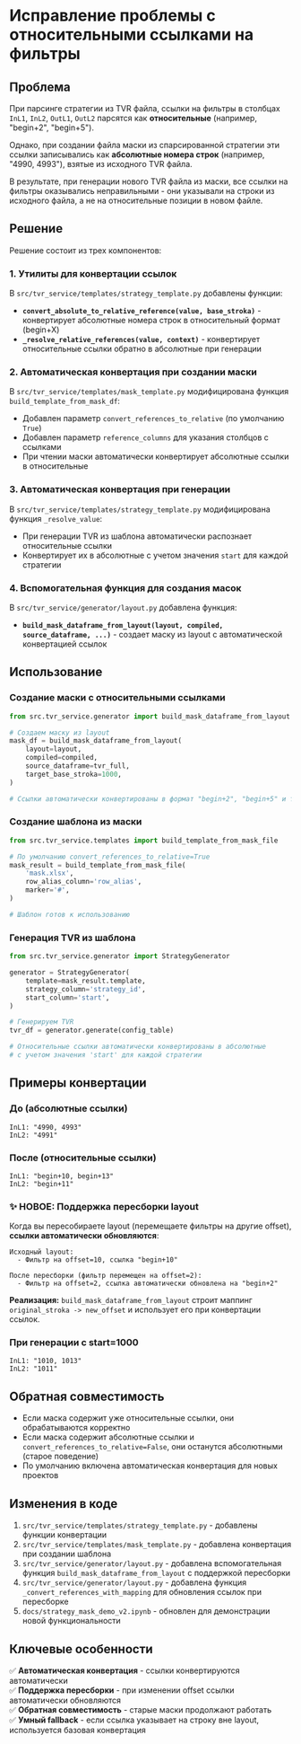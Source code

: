 # Исправление проблемы с относительными ссылками на фильтры

## Проблема

При парсинге стратегии из TVR файла, ссылки на фильтры в столбцах `InL1`, `InL2`, `OutL1`, `OutL2` парсятся как **относительные** (например, "begin+2", "begin+5").

Однако, при создании файла маски из спарсированной стратегии эти ссылки записывались как **абсолютные номера строк** (например, "4990, 4993"), взятые из исходного TVR файла.

В результате, при генерации нового TVR файла из маски, все ссылки на фильтры оказывались неправильными - они указывали на строки из исходного файла, а не на относительные позиции в новом файле.

## Решение

Решение состоит из трех компонентов:

### 1. Утилиты для конвертации ссылок

В `src/tvr_service/templates/strategy_template.py` добавлены функции:

- **`convert_absolute_to_relative_reference(value, base_stroka)`** - конвертирует абсолютные номера строк в относительный формат (begin+X)
- **`_resolve_relative_references(value, context)`** - конвертирует относительные ссылки обратно в абсолютные при генерации

### 2. Автоматическая конвертация при создании маски

В `src/tvr_service/templates/mask_template.py` модифицирована функция `build_template_from_mask_df`:

- Добавлен параметр `convert_references_to_relative` (по умолчанию `True`)
- Добавлен параметр `reference_columns` для указания столбцов с ссылками
- При чтении маски автоматически конвертирует абсолютные ссылки в относительные

### 3. Автоматическая конвертация при генерации

В `src/tvr_service/templates/strategy_template.py` модифицирована функция `_resolve_value`:

- При генерации TVR из шаблона автоматически распознает относительные ссылки
- Конвертирует их в абсолютные с учетом значения `start` для каждой стратегии

### 4. Вспомогательная функция для создания масок

В `src/tvr_service/generator/layout.py` добавлена функция:

- **`build_mask_dataframe_from_layout(layout, compiled, source_dataframe, ...)`** - создает маску из layout с автоматической конвертацией ссылок

## Использование

### Создание маски с относительными ссылками

```python
from src.tvr_service.generator import build_mask_dataframe_from_layout

# Создаем маску из layout
mask_df = build_mask_dataframe_from_layout(
    layout=layout,
    compiled=compiled,
    source_dataframe=tvr_full,
    target_base_stroka=1000,
)

# Ссылки автоматически конвертированы в формат "begin+2", "begin+5" и т.д.
```

### Создание шаблона из маски

```python
from src.tvr_service.templates import build_template_from_mask_file

# По умолчанию convert_references_to_relative=True
mask_result = build_template_from_mask_file(
    'mask.xlsx',
    row_alias_column='row_alias',
    marker='#',
)

# Шаблон готов к использованию
```

### Генерация TVR из шаблона

```python
from src.tvr_service.generator import StrategyGenerator

generator = StrategyGenerator(
    template=mask_result.template,
    strategy_column='strategy_id',
    start_column='start',
)

# Генерируем TVR
tvr_df = generator.generate(config_table)

# Относительные ссылки автоматически конвертированы в абсолютные
# с учетом значения 'start' для каждой стратегии
```

## Примеры конвертации

### До (абсолютные ссылки)
```
InL1: "4990, 4993"
InL2: "4991"
```

### После (относительные ссылки)
```
InL1: "begin+10, begin+13"
InL2: "begin+11"
```

### ✨ НОВОЕ: Поддержка пересборки layout

Когда вы пересобираете layout (перемещаете фильтры на другие offset), **ссылки автоматически обновляются**:

```
Исходный layout:
  - Фильтр на offset=10, ссылка "begin+10"
  
После пересборки (фильтр перемещен на offset=2):
  - Фильтр на offset=2, ссылка автоматически обновлена на "begin+2"
```

**Реализация:** `build_mask_dataframe_from_layout` строит маппинг `original_stroka -> new_offset` и использует его при конвертации ссылок.

### При генерации с start=1000
```
InL1: "1010, 1013"
InL2: "1011"
```

## Обратная совместимость

- Если маска содержит уже относительные ссылки, они обрабатываются корректно
- Если маска содержит абсолютные ссылки и `convert_references_to_relative=False`, они останутся абсолютными (старое поведение)
- По умолчанию включена автоматическая конвертация для новых проектов

## Изменения в коде

1. `src/tvr_service/templates/strategy_template.py` - добавлены функции конвертации
2. `src/tvr_service/templates/mask_template.py` - добавлена конвертация при создании шаблона
3. `src/tvr_service/generator/layout.py` - добавлена вспомогательная функция `build_mask_dataframe_from_layout` с поддержкой пересборки
4. `src/tvr_service/generator/layout.py` - добавлена функция `_convert_references_with_mapping` для обновления ссылок при пересборке
5. `docs/strategy_mask_demo_v2.ipynb` - обновлен для демонстрации новой функциональности

## Ключевые особенности

✅ **Автоматическая конвертация** - ссылки конвертируются автоматически  
✅ **Поддержка пересборки** - при изменении offset ссылки автоматически обновляются  
✅ **Обратная совместимость** - старые маски продолжают работать  
✅ **Умный fallback** - если ссылка указывает на строку вне layout, используется базовая конвертация

